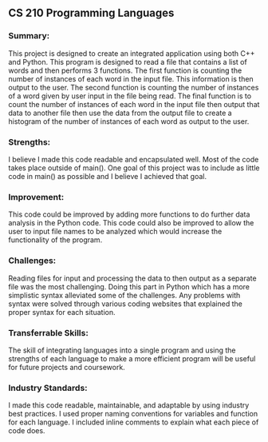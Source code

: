 <h2>CS 210 Programming Languages</h2>

<h3>Summary:</h3>
<p>This project is designed to create an integrated application using both C++ and Python. This program is designed to read a file that contains a list of words and then performs 3 functions. The first function is counting the number of instances of each word in the input file. This information is then output to the user. The second function is counting the number of instances of a word given by user input in the file being read. The final function is to count the number of instances of each word in the input file then output that data to another file then use the data from the output file to create a histogram of the number of instances of each word as output to the user.</p>
<h3>Strengths:</h3>
<p>I believe I made this code readable and encapsulated well. Most of the code takes place outside of main(). One goal of this project was to include as little code in main() as possible and I believe I achieved that goal.</p>
<h3>Improvement:</h3>
<p>This code could be improved by adding more functions to do further data analysis in the Python code. This code could also be improved to allow the user to input file names to be analyzed which would increase the functionality of the program.</p>
<h3>Challenges:</h3>
<p>Reading files for input and processing the data to then output as a separate file was the most challenging. Doing this part in Python which has a more simplistic syntax alleviated some of the challenges. Any problems with syntax were solved through various coding websites that explained the proper syntax for each situation.</p>
<h3>Transferrable Skills:</h3>
<p>The skill of integrating languages into a single program and using the strengths of each language to make a more efficient program will be useful for future projects and coursework.</p>
<h3>Industry Standards:</h3>
<p>I made this code readable, maintainable, and adaptable by using industry best practices. I used proper naming conventions for variables and function for each language. I included inline comments to explain what each piece of code does.</p>
